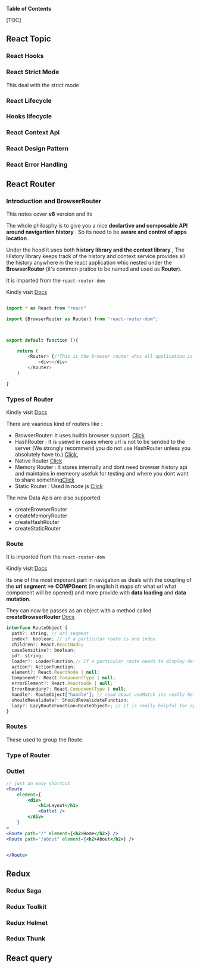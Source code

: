 **Table of Contents**

[TOC]

## React Topic

### React Hooks

### React Strict Mode 

This deal with the strict mode 

### React Lifecycle

### Hooks lifecycle 

### React Context Api
### React Design Pattern

### React Error Handling
## React Router


### Introduction and BrowserRouter
This notes cover **v6** version and its


The whole philosphy is to give you a nice **declartive and composable API around navigartion history**  . So its need to be **aware and control of apps location** .

Under the hood it uses both **history library and the context library** , The HIstory library keeps track of the history and context service provides all the history anywhere in the react application whic nested  under the **BrowserRouter** (it's common pratice to be named and used as **Router**).

It is imported from the `react-router-dom`

Kindly visit [Docs](https://reactrouter.com/en/main/router-components/browser-router "Docs")
 
```js

import * as React from "react"

import {BrowserRouter as Router} from "react-router-dom";



export default function (){

    return (
        <Router> {/*This is the browser router whoc all application is wrap around it*/}
            <div></div>
        </Router>
    )

}

```

### Types of Router 


Kindly visit [Docs](https://reactrouter.com/en/main/routers/picking-a-router "Docs")
 

There are vaarious kind of routers like :
- BrowserRouter: It uses builtin browser support.  [Click](https://reactrouter.com/en/main/router-components/browser-router) 
- HashRouter : It is usewd in cases where url is not to be sended to the server (We strongly recommend you do not use HashRouter unless you absolutely have to.) [Click](https://reactrouter.com/en/main/router-components/hash-router),
- Native Router  [Click](https://reactrouter.com/en/main/router-components/native-router)
- Memory Router : It stores internally and dont need browser history api and maintains in memeory usefuk for testing and where you dont want to share something[Click](https://reactrouter.com/en/main/router-components/memory-router)
- Static Router : Used in node js  [Click](https://reactrouter.com/en/main/router-components/static-router)



The new Data Apis are also supported 
 - createBrowserRouter
 - createMemoryRouter
 - createHashRouter
 - createStaticRouter

### Route
It is imported from the `react-router-dom`

Kindly visit [Docs](https://reactrouter.com/en/main/route/route "Docs")

Its one of the most imporant part in navigation as deals with the coupling of the **url segment ==> COMPOnent** (in english it maps ofr what url what component will be opened) and more provide with **data loading** and **data  mutation**.

They can now be passes as an object with a method called **createBrowserRouter** [Docs](https://reactrouter.com/en/main/routers/create-browser-router)



```js
interface RouteObject {
  path?: string; // url segment 
  index?: boolean; // if a particular route is and index
  children?: React.ReactNode;
  caseSensitive?: boolean;
  id?: string;
  loader?: LoaderFunction;// If a particular route needs to display data it can be fetched and access using useLoaderData(); 
  action?: ActionFunction;  
  element?: React.ReactNode | null;
  Component?: React.ComponentType | null;
  errorElement?: React.ReactNode | null;
  ErrorBoundary?: React.ComponentType | null;
  handle?: RouteObject["handle"]; // read about useMatch its really helpful in case like breadcumb where parent wants to see child
  shouldRevalidate?: ShouldRevalidateFunction;
  lazy?: LazyRouteFunction<RouteObject>; // it is really helpful for optimatization and cod-splilliting
}
```


### Routes
These used to group the Route 
### Type of Router
### Outlet

```jsx
// just an easy shortcut
<Route
    element={
        <div>
            <h1>Layout</h1>
            <Outlet />
        </div>
    }
>
<Route path="/" element={<h2>Home</h2>} /> 
<Route path="/about" element={<h2>About</h2>} /> 


</Route>

```

## Redux

### Redux Saga

### Redux Toolkit

### Redux Helmet


### Redux Thunk


## React query
